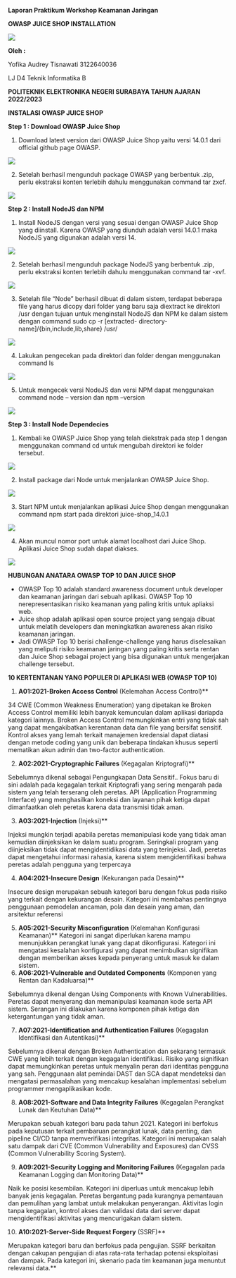 ﻿**Laporan Praktikum          Workshop Keamanan Jaringan** 

**OWASP JUICE SHOP INSTALLATION**

![](Aspose.Words.fcad9241-a71a-4945-b966-c9899aaa5cdd.001.png)

**Oleh :** 

Yofika Audrey Tisnawati 3122640036 

LJ D4 Teknik Informatika B 

**POLITEKNIK ELEKTRONIKA NEGERI SURABAYA TAHUN AJARAN 2022/2023** 

**INSTALASI OWASP JUICE SHOP** 

**Step 1 : Download OWASP Juice Shop** 

1. Download latest version dari OWASP Juice Shop yaitu versi 14.0.1 dari official github page OWASP. 

![](Aspose.Words.fcad9241-a71a-4945-b966-c9899aaa5cdd.002.jpeg)

2. Setelah berhasil mengunduh package OWASP yang berbentuk .zip, perlu ekstraksi konten terlebih dahulu menggunakan command tar zxcf. 

![](Aspose.Words.fcad9241-a71a-4945-b966-c9899aaa5cdd.003.jpeg)

**Step 2 : Install NodeJS dan NPM** 

1. Install NodeJS dengan versi yang sesuai dengan OWASP Juice Shop yang diinstall. Karena OWASP yang diunduh adalah versi 14.0.1 maka NodeJS yang digunakan adalah versi 14. 

![](Aspose.Words.fcad9241-a71a-4945-b966-c9899aaa5cdd.004.png)

2. Setelah berhasil mengunduh package NodeJS yang berbentuk .zip, perlu ekstraksi konten terlebih dahulu menggunakan command tar -xvf. 

![](Aspose.Words.fcad9241-a71a-4945-b966-c9899aaa5cdd.005.jpeg)

3. Setelah file “Node” berhasil dibuat di dalam sistem, terdapat beberapa file yang harus dicopy dari folder yang baru saja diextract ke direktori /usr dengan tujuan untuk menginstall NodeJS dan NPM ke dalam sistem dengan command sudo cp -r [extracted- directory-name]/{bin,include,lib,share} /usr/ 

![](Aspose.Words.fcad9241-a71a-4945-b966-c9899aaa5cdd.006.png)

4. Lakukan pengecekan pada direktori dan folder dengan menggunakan command ls 

![](Aspose.Words.fcad9241-a71a-4945-b966-c9899aaa5cdd.007.png)

5. Untuk mengecek versi NodeJS dan versi NPM dapat menggunakan command node – version dan npm –version 

![](Aspose.Words.fcad9241-a71a-4945-b966-c9899aaa5cdd.008.png)

**Step 3 : Install Node Dependecies** 

1. Kembali ke OWASP Juice Shop yang telah diekstrak pada step 1 dengan menggunakan command cd untuk mengubah direktori ke folder tersebut. 

![](Aspose.Words.fcad9241-a71a-4945-b966-c9899aaa5cdd.009.png)

2. Install package dari Node untuk menjalankan OWASP Juice Shop. 

![](Aspose.Words.fcad9241-a71a-4945-b966-c9899aaa5cdd.010.jpeg)

3. Start NPM untuk menjalankan aplikasi Juice Shop dengan menggunakan command npm start pada direktori juice-shop\_14.0.1 

![](Aspose.Words.fcad9241-a71a-4945-b966-c9899aaa5cdd.011.jpeg)

4. Akan muncul nomor port untuk alamat localhost dari Juice Shop. Aplikasi Juice Shop sudah dapat diakses.  

![](Aspose.Words.fcad9241-a71a-4945-b966-c9899aaa5cdd.012.jpeg)

**HUBUNGAN ANATARA OWASP TOP 10 DAN JUICE SHOP** 

- OWASP Top 10 adalah standard awareness document untuk developer dan keamanan jaringan dari sebuah aplikasi. OWASP Top 10 nerepresentasikan risiko keamanan yang paling kritis untuk apliaksi web. 
- Juice shop adalah aplikasi open source project yang sengaja dibuat untuk melatih developers dan meningkatkan awareness akan risiko keamanan jaringan. 
- Jadi OWASP Top 10 berisi challenge-challenge yang harus diselesaikan yang meliputi risiko keamanan jaringan yang paling kritis serta rentan dan Juice Shop sebagai project yang bisa digunakan untuk mengerjakan challenge tersebut. 

**10 KERTENTANAN YANG POPULER DI APLIKASI WEB (OWASP TOP 10)** 

1. **A01:2021-Broken Access Control** (Kelemahan Access Control)** 

34 CWE (Common Weakness Enumeration) yang dipetakan ke Broken Access Control memiliki lebih banyak kemunculan dalam aplikasi dariapda kategori lainnya. Broken Access Control memungkinkan entri yang tidak sah yang dapat mengakibatkan kerentanan data dan file yang bersifat sensitif. Kontrol akses yang lemah terkait manajemen kredensial dapat diatasi dengan metode coding yang unik dan beberapa tindakan khusus seperti mematikan akun admin dan two-factor authentication. 

2. **A02:2021-Cryptographic Failures** (Kegagalan Kriptografi)** 

Sebelumnya dikenal sebagai Pengungkapan Data Sensitif.. Fokus baru di sini adalah pada kegagalan terkait Kriptografi yang sering mengarah pada sistem yang telah terserang oleh peretas. API (Application Programming Interface) yang menghasilkan koneksi dan layanan pihak ketiga dapat dimanfaatkan oleh peretas karena data transmisi tidak aman. 

3. **A03:2021-Injection** (Injeksi)** 

Injeksi mungkin terjadi apabila peretas memanipulasi kode yang tidak aman kemudian diinjeksikan ke dalam suatu program. Seringkali program yang diinjeksikan tidak dapat mengidentidikasi data yang terinjeksi. Jadi, peretas dapat mengetahui informasi rahasia, karena sistem mengidentifikasi bahwa peretas adalah pengguna yang terpercaya 

4. **A04:2021-Insecure Design** (Kekurangan pada Desain)** 

Insecure design merupakan sebuah kategori baru dengan fokus pada risiko yang terkait dengan kekurangan desain. Kategori ini membahas pentingnya penggunaan pemodelan ancaman, pola dan desain yang aman, dan arsitektur referensi 

5. **A05:2021-Security Misconfiguration** (Kelemahan Konfigurasi Keamanan)** Kategori ini sangat diperlukan karena mampu menunjukkan perangkat lunak yang dapat dikonfigurasi. Kategori ini mengatasi kesalahan konfigurasi yang dapat menimbulkan signifikan dengan memberikan akses kepada penyerang untuk masuk ke dalam sistem. 
5. **A06:2021-Vulnerable and Outdated Components** (Komponen yang Rentan dan Kadaluarsa)** 

Sebelumnya dikenal dengan Using Components with Known Vulnerabilities. Peretas dapat menyerang dan memanipulasi keamanan kode serta API sistem. Serangan ini dilakukan karena komponen pihak ketiga dan ketergantungan yang tidak aman. 

7. **A07:2021-Identification and Authentication Failures** (Kegagalan Identifikasi dan Autentikasi)** 

Sebelumnya dikenal dengan Broken Authentication dan sekarang termasuk CWE yang lebih terkait dengan kegagalan identifikasi. Risiko yang signifikan dapat memungkinkan peretas untuk menyalin peran dari identitas pengguna yang sah. Penggunaan alat pemindai DAST dan SCA dapat mendeteksi dan mengatasi permasalahan yang mencakup kesalahan implementasi sebelum programmer mengaplikasikan kode. 

8. **A08:2021-Software and Data Integrity Failures** (Kegagalan Perangkat Lunak dan Keutuhan Data)** 

Merupakan sebuah kategori baru pada tahun 2021. Kategori ini berfokus pada keputusan terkait pembaruan perangkat lunak, data penting, dan pipeline CI/CD tanpa memverifikasi integritas. Kategori ini merupakan salah satu dampak dari CVE (Common Vulnerability and Exposures) dan CVSS (Common Vulnerability Scoring System). 

9. **A09:2021-Security Logging and Monitoring Failures** (Kegagalan pada Keamanan Logging dan Monitoring Data)** 

Naik ke posisi kesembilan. Kategori ini diperluas untuk mencakup lebih banyak jenis kegagalan. Peretas bergantung pada kurangnya pemantauan dan pemulihan yang lambat untuk melakukan penyerangan. Aktivitas login tanpa kegagalan, kontrol akses dan validasi data dari server dapat mengidentifikasi aktivitas yang mencurigakan dalam sistem. 

10. **A10:2021-Server-Side Request Forgery** (SSRF)** 

Merupakan kategori baru dan berfokus pada pengujian. SSRF berkaitan dengan cakupan pengujian di atas rata-rata terhadap potensi eksploitasi dan dampak. Pada kategori ini, skenario pada tim keamanan juga menuntut relevansi data.** 
